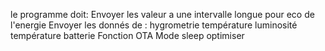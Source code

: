 le programme doit:
Envoyer les valeur a une intervalle longue pour eco de l'energie
Envoyer les donnés de :
			hygrometrie
			température
			luminosité	
			température
			batterie
Fonction OTA
Mode sleep optimiser

